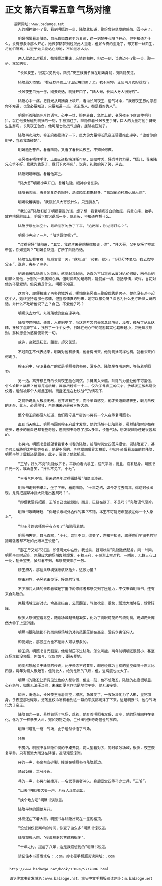# 正文 第六百零五章 气场对撞
        最新网址：www.badaoge.net
          人的眼神做不了假，看到明嫣的一刻，陆隐就知道，那份曾经结发的感情，回不来了。
      
          明嫣愣愣看着陆隐，目光由惊喜转变为复杂，这一刻她开心吗？开心，但不知道为什么，没有想象中那么开心，她做梦都梦到过跟此人重逢，但如今真的重逢了，却又有一丝陌生，将他们隔离，以至于她只能站在原地，不知道怎么办。
      
          两人就这么对视着，都憧憬过重逢，忘情的相拥，但这一刻，谁也迈不了那一步，那一步，宛如天晢。
      
          “长风夜王，很高兴见到你，陆兄”夜王族男子挡在明嫣身前，对陆隐笑道。
      
          陆隐眉头微皱，“看在秋雨夜王守卫边境的面子上，我不杀你，立刻离开我的视线”。
      
          长风夜王目光一愣，刚要说话，明嫣开口了，“陆大哥，长风大哥人很好的”。
      
          陆隐心中一痛，把目光从明嫣身上移开，看向长风夜王，语气冰冷，“我跟夜王族的恩怨你不知道，也没必要知道，只要知道一点，夜王族人，都是我的仇人”。
      
          明嫣听着陆隐冰冷的语气，心中一慌，脸色苍白，急忙上前，长风夜王下意识伸手阻拦，就在他要触碰到明嫣的一刻，手被抓住了，陆隐抓着长风夜王手臂，巨大的力量将他手臂硬生生掰弯，长风夜王骇然，他可是七纹战气加身，居然被压制了。
      
          陆隐再次用力，穆王府都震动了一下，巨大的力量将长风夜王狠狠推出凉亭，“谁给你的胆子，当着我面碰她”。
      
          明嫣脸色苍白，看看陆隐，又看了看长风夜王，不知如何做。
      
          长风夜王捂住手臂，上面五道指痕清晰可见，暗暗咋舌，好恐怖的力量，“嫣儿，看来陆兄心情不好，我就先告辞了，我们下次再见”，说完，礼貌的笑了笑，离去。
      
          陆隐眼睛眯起，看着他离去。
      
          “陆大哥”明嫣小声开口，看着陆隐，眼神非常复杂。
      
          陆隐看向她，看着她复杂的眼神，那缕陌生越来越多，“我跟他的种族仇恨太深”。
      
          明嫣咬着嘴唇，“我跟长风大哥没什么，只是朋友”。
      
          “我知道”陆隐打断了明嫣要说的话，想了想，看着明嫣苍白的脸庞，有些心疼，抬手，放在明嫣脸庞上，明嫣下意识退后一步，低着头，不知道在想什么。
      
          陆隐手悬在半空中，最后无奈的放了下来，“这两年，你过得好吗？”。
      
          明嫣小声应了一声，“陆大哥你呢？”。
      
          “过得很好”陆隐道，“其实，我这次来是想把你接走，你”，“陆大哥，父王反叛了神武帝国，你知道吗？”明嫣忽然道，打断了陆隐的话。
      
          陆隐怔怔看着她，随后苦涩一笑，“我知道”，说着，抬头，“你好好休息吧，我去找你父王”，说完，离开了凉亭。
      
          明嫣看着陆隐离去的背影，感觉越来越远，她真的不知道怎么面对这份感情，两年前明明那么爱他，分别的一刻痛彻心扉，但时间真的是毒药，能瓦解一切，包括感情，或许，当初对他的不是爱情，但究竟是什么，明嫣不知道。
      
          这两年，即便接触了再多的域外者，哪怕像长风夜王那般优秀的男子，她也没有对不起这个人，始终坚持着那份感情，但当感情真的到来，她可以接受吗？自己为什么要打断陆大哥的话，为什么不敢听他说下去？自己，不爱他了吗？
      
          明嫣失去力气，失魂落魄的坐在凉亭内。
      
          陆隐不怪明嫣，感情，人控制不了，他这两年又何尝思念过明嫣，没有，接触了纳兰妖精，接触了温蒂宇山，接触了一个个女子，明嫣在他心中的范围其实也越来越小，只是每次想到，那种思念的感情便取代一切。
      
          或许，这就是初恋，甜蜜，却又苦涩。
      
          不过陌生不代表结束，明嫣对他有感情，他看得出来，他对明嫣同样也有，就看未来如何走了。
      
          穆王府中，守卫最森严的就是明照书的书房，没多久，陆隐坐在书房内，等待着明照书。
      
          另一边，离开穆王府的长风夜王脸色阴沉，手臂痛入骨髓，陆隐的力量让他不可置信，怎么会那么强悍？他可是巡航境，百强战榜第二十一，仅次于骨夜王的天才，放眼夜王族都是佼佼者，居然被那个人如此压制，而且还是在七纹战气的情况下。
      
          之前听说此人极境无敌，他并没有在乎，而今亲自感受，他才知道颜清夜王，戰龙白夜的无奈，此人，必须除掉，否则未来必是夜王族大患。
      
          整个穆王府都没人知道，他们看守最严密的书房有一个人在等着明照书。
      
          直到当天晚上，明照书回到穆王府后才发觉，他的场域不比陆隐差，虽然陆隐时刻都在进步，进步的他自己都有些奇怪，但明照书隐忍了那么多年，领悟气场，想发现陆隐还是很容易的。
      
          书房内，明照书震撼望着抱着本书看的陆隐，前段时间堂四回来报告，说陆隐变了，甚至可以威胁明太中那等强者，他是不信的，毕竟堂四眼界太狭隘，但如今亲眼看着面前的陆隐，明照书除了震撼还是震撼，此子，带给了他危机感。
      
          “王爷，好久不见”陆隐放下书，平静的看向穆王，语气平淡，而且，没有起身。明照书目光一闪，嘴角含笑，“好久不见了，小七”。
      
          “王爷气色不错，看来这两年过得很舒服”陆隐淡淡道。
      
          明照书走到书桌后，坐了下来，看向陆隐，“十年之约，如今才过去两年，你这时候出现，是有把握帮神武大陆走出困局吗？”。
      
          “即便我没有把握，王爷自己也能做到，而且，已经在做了，不是吗？”陆隐语气渐冷。
      
          明照书眼睛眯起，“你是说跟域外合作的事？不错，本王不可能把希望放在你一个人身上”。
      
          “但王爷的选择似乎有点多了”陆隐看着他。
      
          明照书失笑，目光森寒，“小七，两年不见，你变了，你知不知道，即便你们宇宙中的狩猎境强者都不敢如此跟本王说话”。
      
          “那王爷又知不知道，即便明太中在世，我想杀，就可以杀”陆隐陡然起身，同一时间，明照书同时起身，两股庞大的场域轰然爆发，于穆王府，于琼洲上空对抗，一瞬间，无数人心口一闷，抬头望天，虽然看不到，却感觉天塌了一般。
      
          穆王府内，那位武尊境强者骇然抬头，这股力量？
      
          穆王府外，长风夜王惊讶，好强的场域。
      
          不少神武大陆的修炼者或是宇宙中的修炼者都感受到了压迫力，不仅来自明照书，还有来自陆隐的。
      
          两股场域无形对抗，令高空扭曲，云层翻滚，气象改变，很快，瓢泼大雨降临，惊雷阵阵。
      
          很多人恐惧望着高空，随着场域越来越凝实，化为了肉眼可见的气流对抗，宛如两头庞然大物于上空对撞。
      
          明照书跟陆隐都不约而同将场域的对抗范围压缩在高空，没有伤害任何人。
      
          即便如此，那股压力也不是常人可以想象的。
      
          穆王府，明照书目光剧变，他居然压不过陆隐，怎么可能，两年前明明还很弱小，甚至连场域都没领悟，但如今，仅仅两年，翻天覆地。
      
          他突然想起关于陆隐的传说，此子修炼不过数年，却已经成为当初的星空战院十院大比四强，两年对别人很短暂，但对此人，绝对是质的飞跃，但，这跨度也太大了。
      
          明照书的隐忍让所有见过他的人都钦佩，但这一刻，他不想隐忍，陆隐的态度很明显，心存怨气，如果无法压过他，未来即便合作也是地位平等，他无法接受。
      
          琼洲，街道上，长风夜王看着高空，穆然，场域变了，一股场域化为了人形，皇袍加身，于夜空那般耀眼，浩荡皇权令所有看到这一幕的平民都跪拜了下来，这是明照书，他的气场化为了帝王。
      
          陆隐目光一变，果然领悟了气场，想着，他盯着明照书双眼，高空，他的场域同样在变化，化为了一棵参天大树，宛如万物之源，生长出很多奇奇怪怪的东西。
      
          明照书瞳孔一缩，气场，此子居然领悟了气场。
      
          咔擦
      
          书房内，明照书与陆隐中间的书桌开裂，两人望着对方，同时收敛场域，很快，夜空恢复平静，只有瓢泼大雨还在降落，逐渐淹没琼洲。
      
          砰的一声，书桌彻底碎裂，掉落在明照书与陆隐脚边。
      
          场域对撞，平分秋色。
      
          乓的一声，书房门被撞开，一名武尊强者冲入，身后是堂四等不少士兵，“王爷”。
      
          “出去”明照书大喝一声，所有人连忙退出。
      
          “换个地方吧”明照书淡淡道。
      
          陆隐平静的跟他离开。
      
          外面还在下着大雨，明照书与陆隐出现在一座阁楼顶。
      
          “没想到仅仅两年的时间，你变了这么多”明照书惊叹道。
      
          陆隐望着大雨，“你没想到的事还有很多”。
      
          “十年之约，提前了八年，这是我没想到的”明照书说道。
      
          请记住本书首发域名：.com。妙书屋手机版阅读网址：.com
      
      
      http://www.badaoge.net/book/13084/5727006.html
      
      请记住本书首发域名：www.badaoge.net。笔尖中文手机版阅读网址：m.badaoge.net